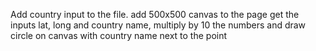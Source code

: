 Add country input to the file.
add 500x500 canvas to the page
get the inputs lat, long and country name, multiply by 10 the numbers and draw circle on canvas with country name next to the point